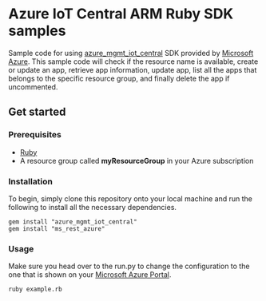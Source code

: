 # Azure IoT Central ARM Ruby SDK samples

Sample code for using [azure_mgmt_iot_central](https://rubygems.org/gems/azure_mgmt_iot_central/versions/0.18.0) SDK provided by [Microsoft Azure](https://github.com/Azure). This sample code will check if the resource name is available, create or update an app, retrieve app information, update app, list all the apps that belongs to the specific resource group, and finally delete the app if uncommented.

## Get started

### Prerequisites
- [Ruby](https://rubyinstaller.org/downloads/)
- A resource group called **myResourceGroup** in your Azure subscription

### Installation
To begin, simply clone this repository onto your local machine and run the following to install all the necessary dependencies.

```
gem install "azure_mgmt_iot_central"
gem install "ms_rest_azure"
```

### Usage
Make sure you head over to the run.py to change the configuration to the one that is shown on your [Microsoft Azure Portal](https://portal.azure.com).

```
ruby example.rb
```
